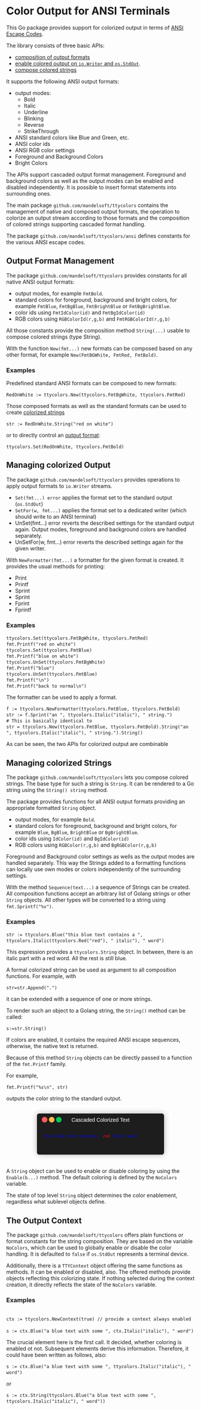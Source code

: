 # Color Output for ANSI Terminals

This Go package provides support for colorized output
in terms of [ANSI Escape Codes](http://en.wikipedia.org/wiki/ANSI_escape_code#Colors).

The library consists of three basic APIs:
- [composition of output formats](#output-format-management)
- [enable colored output on `io.Writer` and `os.StdOut`](#managing-colorized-output).
- [compose colored strings](#managing-colorized-strings)

It supports the following ANSI output formats:
- output modes:
  - Bold
  - Italic
  - Underline
  - Blinking
  - Reverse
  - StrikeThrough
- ANSI standard colors like Blue and Green, etc.
- ANSI color ids
- ANSI RGB color settings
- Foreground and Background Colors
- Bright Colors


The APIs support cascaded output format management.
Foreground and background colors as well as the output modes can be enabled and disabled independently.
It is possible to insert format statements into surrounding ones.

The main package `github.com/mandelsoft/ttycolors`
contains the management of native and composed 
output formats, the operation to colorize
an output stream according to those formats and
the composition of colored strings supporting cascaded format handling.

The package `github.com/mandelsoft/ttycolors/ansi`
defines constants for the various ANSI escape codes.

## Output Format Management

The package `github.com/mandelsoft/ttycolors`
provides constants for all native ANSI output formats:
- output modes, for example `FmtBold`.
- standard colors for foreground, background and bright colors, for example `FmtBlue`, `FmtBgBlue`, `FmtBrightBlue` or `FmtBgBrightBlue`.
- color ids using `FmtIdColor(id)` and `FmtBgIdColor(id)`
- RGB colors using `RGBColorId(r,g,b)` and `FmtRGBColorId(r,g,b)`

All those constants provide the composition method `String(...)` usable to compose colored strings (type String).

With the function `New(fmt...)` new
formats can be composed based on any other format, for example `New(FmtBGWhite, FmtRed, FmtBold)`.

### Examples

Predefined standard ANSI formats can be composed to new formats:

```golang
RedOnWhite := ttycolors.New(ttycolors.FmtBgWhite, ttycolors.FmtRed)
```

Those composed formats as well as the standard formats can be used to
create [colorized strings](#managing-colorized-strings)

```golang
str := RedOnWhite.String("red on white")
```
or to directly control an [output format](#managing-colorized-output):

```golang
ttycolors.Set(RedOnWhite, ttycolors.FmtBold)
```

## Managing colorized Output

The package `github.com/mandelsoft/ttycolors`
provides operations to apply output formats 
to `io.Writer` streams.
- `Set(fmt...) error` applies the format set to the standard output (`os.StdOut`)
- `SetFor(w, fmt...)` applies the format set to a dedicated writer (which should write to an ANSI terminal)
- UnSet(fmt...) error reverts the described settings for the standard output again. Output modes, foreground and background colors are handled separately.
- UnSetFor(w, fmt...) error reverts the described settings again for the given writer.

With `NewFormatter(fmt...)` a formatter for the given format is created.
It provides the usual methods for printing:
- Print
- Printf
- Sprint
- Sprint
- Fprint
- Fprintf


### Examples

```golang
ttycolors.Set(ttycolors.FmtBgWhite, ttycolors.FmtRed)
fmt.Printf("red on white")
ttycolors.Set(ttycolors.FmtBlue)
fmt.Printf("blue on white")
ttycolors.UnSet(ttycolors.FmtBgWhite)
fmt.Printf("blue")
ttycolors.UnSet(ttycolors.FmtBlue)
fmt.Printf("\n")
fmt.Printf("back to normal\n")
```

The formatter can be used to apply a format.

```golang
f := ttycolors.NewFormatter(ttycolors.FmtBlue, ttycolors.FmtBold)
str := f.Sprint("an ", ttycolors.Italic("italic"), " string.")
# This is basically identical to
str = ttycolors.New(ttycolors.FmtBlue, ttycolors.FmtBold).String("an ", ttycolors.Italic("italic"), " string.").String()
```

As can be seen, the two APIs for colorized output are combinable

## Managing colorized Strings

The package `github.com/mandelsoft/ttycolors`
lets you compose colored strings.
The base type for such a string is `String`.
It can be rendered to a Go string using the `String() string` method.

The package provides functions for all
ANSI output formats providing an appropriate formatted `String` object.

- output modes, for example `Bold`.
- standard colors for foreground, background and bright colors, for example `Blue`, `BgBlue`, `BrightBlue` or `BgBrightBlue`.
- color ids using `IdColor(id)` and `BgIdColor(id)`
- RGB colors using `RGBColor(r,g,b)` and `BgRGBColor(r,g,b)`

Foreground and Background color settings as wells as the output modes are handled separately. This way the Strings added
to a formatting functions can locally use own
modes or colors independently of the surrounding settings.

With the method `Sequence(text...)` a sequence of Strings can be created.
All composition functions accept an arbitrary list of Golang strings or other
`String` objects. All other types will be converted to a string using `fmt.Sprintf("%v")`.

### Examples

```golang
str := ttycolors.Blue("this blue text contains a ", ttycolors.Italic(ttycolors.Red("red"), " italic"), " word")
```

This expression provides a `ttycolors.String` object. In between, there is an italic part with a red word. All the rest is still blue.

A formal colorized string can be used as argument to all composition functions.
For example, with
```golang
str=str.Append(".")
```
it can be extended with a sequence of one or more strings.

To render such an object to a Golang string, the `String()` method can be called:

```golang
s:=str.String()
```

If colors are enabled, it contains the required ANSI escape sequences,
otherwise, the native text is returned.

Because of this method `String` objects can be directly passed to a
function of the `fmt.Printf` family.

For example,

```golang
fmt.Printf("%s\n", str)
```

outputs the color string to the standard output.

<p align="center">
  <img src="examples/strings/demo.gif" alt="Cascaded Colorized String" title="Cascaded Colorized String" />
</p>



A `String` object can be used to enable or disable coloring
by using the `Enable(b...)` method. The default coloring
is defined by the `NoColors` variable.

The state of top level `String` object determines the color enablement, regardless what sublevel objects define.

## The Output Context

The package `github.com/mandelsoft/ttycolors` offers plain functions
or format constants for the string composition. They are based
on the variable `NoColors`, which can be used to globally enable or
disable the color handling. It is defaulted to `false` if
`os.StdOut` represents a terminal device.

Additionally, there is a `TTYContext` object offering the same functions as methods.
It can be enabled or disabled, also. The offered methods provide
objects reflecting this colorizing state.
If nothing selected during the context creation, it directly reflects
the state of the `NoColors` variable.

### Examples

```golang

ctx := ttycolors.NewContext(true) // provide a context always enabled

s := ctx.Blue("a blue text with some ", ctx.Italic("italic"), " word")
```

The crucial element here is the first call. It decided, whether coloring
is enabled ot not. Subsequent elements derive this information.
Therefore, it could have been written as follows, also:

```golang
s := ctx.Blue("a blue text with some ", ttycolors.Italic("italic"), " word")
```

or

```golang
s := ctx.String(ttycolors.Blue("a blue text with some ", ttycolors.Italic("italic"), " word"))
```



